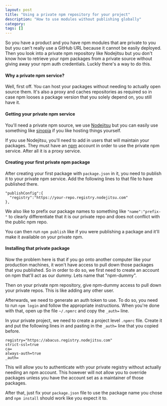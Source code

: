 ```yaml
---
layout: post
title: "Using a private npm repository for your project"
description: "How to use modules without publishing globally"
category:
tags: []
---
```


So you have a product and you have npm modules that are private to you but you can't really use a GitHub URL because it cannot be easily deployed. Then you look into a private npm repository like Nodejitsu but you don't know how to retrieve your npm packages from a private source without giving away your npm auth credentials. Luckly there's a way to do this.

#### Why a private npm service?

Well, first off. You can host your packages without needing to actually open source them. It's also a proxy and caches repositories as required so in case npm looses a package version that you solely depend on, you still have it.

#### Getting your private npm service

You'll need a private npm source, we use [Nodejitsu](https://www.nodejitsu.com/pricing/#npm-main) but you can easily use something like [sinopia](https://www.npmjs.org/package/sinopia) if you like hosting things yourself.

If you use Nodejitsu, you'll need to add in users that will maintain your packages. They must have an [npm](https://npmjs.org) account in order to use the private npm service. After all it is a proxy service.

#### Creating your first private npm package

After creating your first package with `package.json` in it, you need to publish it to your private npm service. Add the following lines to that file to have published there.

    "publishConfig":{
      "registry":"https://your-repo.registry.nodejitsu.com"
    },

We also like to prefix our package names to something like `"name":"prefix-"` to clearly differentiate that it is our private repo and does not conflict with the public npm repo.

You can then run `npm publish` like if you were publishing a package and it'll make it available on your private npm.

#### Installing that private package

Now the problem here is that if you go onto another computer like your production machines, it won't have access to pull down those packages that you published. So in order to do so, we first need to create an account on npm that'll act as our dummy. Lets name that "npm-dummy".

Then on your private npm repository, give npm-dummy access to pull down your private repos. This is like adding any other user.

Afterwards, we need to generate an auth token to use. To do so, you need to run `npm login` and follow the appropriate instructions. When you're done with that, open up the file `~/.npmrc` and copy the `_auth=` line.

In your private project, we need to create a project level `.npmrc` file. Create it and put the following lines in and pasting in the `_auth=` line that you copied before.

    registry="https://abacus.registry.nodejitsu.com"
    strict-ssl=true
    ca=
    always-auth=true
    _auth=

This will allow you to authenticate with your private registry without actually needing an npm account. This however will not allow you to override packages unless you have the account set as a maintainer of those packages.

After that, just fix your `package.json` file to use the package name you chose and `npm install` should work like you expect it to.